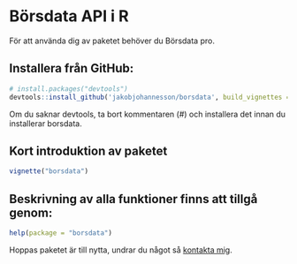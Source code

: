 # Börsdata API i R

För att använda dig av paketet behöver du Börsdata pro.

## Installera från GitHub:

```r
# install.packages("devtools")
devtools::install_github('jakobjohannesson/borsdata', build_vignettes = TRUE)
```
Om du saknar devtools, ta bort kommentaren (#) och installera det innan du installerar borsdata.

## Kort introduktion av paketet

```r
vignette("borsdata")
```

## Beskrivning av alla funktioner finns att tillgå genom:

```r
help(package = "borsdata")
```

Hoppas paketet är till nytta, undrar du något så [kontakta mig](https://www.jakobj.se/kontakt). 